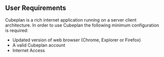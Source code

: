 
## User Requirements
Cubeplan is a rich internet application running on a server client architecture.
In order to use Cubeplan the following minimum configuration is required:

-  Updated version of web browser (Chrome, Explorer or Firefox)
-  A valid Cubeplan account
-  Internet Access

<!--stackedit_data:
eyJoaXN0b3J5IjpbLTI0NzQ3OTg0M119
-->